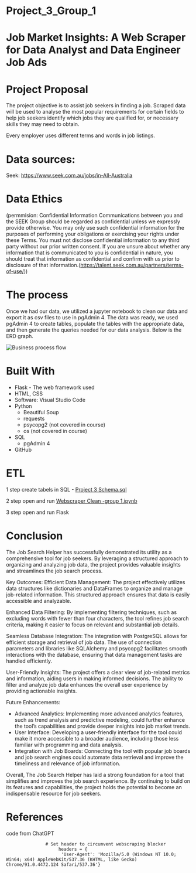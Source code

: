 # Project_3_Group_1 
# Job Market Insights: A Web Scraper for Data Analyst and Data Engineer Job Ads

  # Project Proposal
The project objective is to assist job seekers in finding a job. Scraped data will be used to analyse the most popular requirements for certain fields to help job seekers identify which jobs they are qualified for, or necessary skills they may need to obtain.

Every employer uses different terms and words in job listings.


# Data sources: 
Seek: https://www.seek.com.au/jobs/in-All-Australia

# Data Ethics
(permmision: Confidential Information
Communications between you and the SEEK Group should be regarded as confidential unless we expressly provide otherwise. You may only use such confidential information for the purposes of performing your obligations or exercising your rights under these Terms. You must not disclose confidential information to any third party without our prior written consent. If you are unsure about whether any information that is communicated to you is confidential in nature, you should treat that information as confidential and confirm with us prior to disclosure of that information.(https://talent.seek.com.au/partners/terms-of-use/))

# The process
Once we had our data, we utilized a jupyter notebook to clean our data and export it as csv files to use in pgAdmin 4. 
The data was ready, we used pgAdmin 4 to create tables, populate the tables with the appropriate data, and then generate the queries needed for our data analysis. 
Below is the ERD graph. 

![Business process flow](https://github.com/user-attachments/assets/69b33047-18df-49a9-b878-719345c661de)


# Built With

  - Flask - The web framework used
  - HTML, CSS
  - Software: Visual Studio Code
  - Python
      - Beautiful Soup
      - requests
      - psycopg2 (not covered in course)
      - os (not covered in course)
  - SQL
      - pgAdmin 4
  - GitHub

# ETL

1 step
create tabels in SQL - [Project 3 Schema.sql](https://github.com/JiahuiDu1015/Project_3_Group_1/blob/main/SQL%20DB%20Schema/Project%203%20Schema.sql)

2 step
open and run [Webscraper Clean -group 1.ipynb](https://github.com/JiahuiDu1015/Project_3_Group_1/blob/main/ETL/Webscraper%20Clean%20-group%201.ipynb)

3 step 
open and run Flask




# Conclusion
The Job Search Helper has successfully demonstrated its utility as a comprehensive tool for job seekers. By leveraging a structured approach to organizing and analyzing job data, the project provides valuable insights and streamlines the job search process.

Key Outcomes:
Efficient Data Management: The project effectively utilizes data structures like dictionaries and DataFrames to organize and manage job-related information. This structured approach ensures that data is easily accessible and analyzable.

Enhanced Data Filtering: By implementing filtering techniques, such as excluding words with fewer than four characters, the tool refines job search criteria, making it easier to focus on relevant and substantial job details.

Seamless Database Integration: The integration with PostgreSQL allows for efficient storage and retrieval of job data. The use of connection parameters and libraries like SQLAlchemy and psycopg2 facilitates smooth interactions with the database, ensuring that data management tasks are handled efficiently.

User-Friendly Insights: The project offers a clear view of job-related metrics and information, aiding users in making informed decisions. The ability to filter and analyze job data enhances the overall user experience by providing actionable insights.

Future Enhancements:
 - Advanced Analytics: Implementing more advanced analytics features, such as trend analysis and predictive modeling, could further enhance the tool’s capabilities and provide deeper insights into job market trends.
 - User Interface: Developing a user-friendly interface for the tool could make it more accessible to a broader audience, including those less familiar with programming and data analysis.
 - Integration with Job Boards: Connecting the tool with popular job boards and job search engines could automate data retrieval and improve the timeliness and relevance of job information.

Overall, The Job Search Helper has laid a strong foundation for a tool that simplifies and improves the job search experience. By continuing to build on its features and capabilities, the project holds the potential to become an indispensable resource for job seekers.

# References
code from ChatGPT

                   # Set header to circumvent webscraping blocker
                        headers = {
                         'User-Agent': 'Mozilla/5.0 (Windows NT 10.0; Win64; x64) AppleWebKit/537.36 (KHTML, like Gecko) Chrome/91.0.4472.124 Safari/537.36'}

